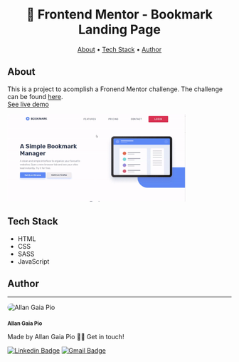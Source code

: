 <h1 align="center">
   🔖 Frontend Mentor - Bookmark Landing Page
</h1>

<p align="center">
 <a href="#about">About</a> • 
 <a href="#tech-stack">Tech Stack</a> •   
 <a href="#author">Author</a>
</p>

## About
This is a project to acomplish a Fronend Mentor challenge.
The challenge can be found [here](https://www.frontendmentor.io/challenges/bookmark-landing-page-5d0b588a9edda32581d29158). <br>
[See live demo](https://allangpio.github.io/bookmark-landing-page/)

<img alt="Bookmark - Desktop" title="Bookmark - Desktop" src="./bookmark.gif" width='400' />

## Tech Stack

- HTML
- CSS
- SASS
- JavaScript

## Author
---

<img style="border-radius: 100px;" src="https://avatars1.githubusercontent.com/u/63213995?s=460&u=06c696b4fb4c2795ba97e524c580308cb7d591be&v=4" width="100px;" alt="Allan Gaia Pio"/>

<sub><b>Allan Gaia Pio</b></sub>


Made by Allan Gaia Pio 👋🏽 Get in touch!

[![Linkedin Badge](https://img.shields.io/badge/-Allan-blue?style=flat-square&logo=Linkedin&logoColor=white&link=https://www.linkedin.com/in/allangp/)](https://www.linkedin.com/in/allangp/) 
[![Gmail Badge](https://img.shields.io/badge/-gpioallan@gmail.com-c14438?style=flat-square&logo=Gmail&logoColor=white&link=mailto:gpioallan@gmail.com)](mailto:gpioallan@gmail.com)

